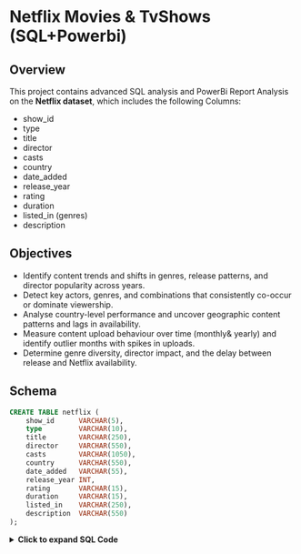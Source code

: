# Netflix Movies & TvShows (SQL+Powerbi)

## Overview

This project contains advanced SQL analysis and PowerBi Report Analysis on the **Netflix dataset**, which includes the following Columns:
- show_id
- type
- title 
- director
- casts  
- country 
- date_added
- release_year
- rating
- duration 
- listed_in (genres)
- description


## Objectives
- Identify content trends and shifts in genres, release patterns, and director popularity across years.
- Detect key actors, genres, and combinations that consistently co-occur or dominate viewership.
- Analyse country-level performance and uncover geographic content patterns and lags in availability.
- Measure content upload behaviour over time (monthly& yearly) and identify outlier months with spikes in uploads.
- Determine genre diversity, director impact, and the delay between release and Netflix availability.


## Schema

```sql
CREATE TABLE netflix (
    show_id      VARCHAR(5),
    type         VARCHAR(10),
    title        VARCHAR(250),
    director     VARCHAR(550),
    casts        VARCHAR(1050),
    country      VARCHAR(550),
    date_added   VARCHAR(55),
    release_year INT,
    rating       VARCHAR(15),
    duration     VARCHAR(15),
    listed_in    VARCHAR(250),
    description  VARCHAR(550)
);
```

<details> <summary><strong>Click to expand SQL Code</strong></summary>

### 1. For each type (Movie or TV Show), count the number of distinct genres across all titles. 

```sql

select type, COUNT(distinct genres)
from (
select type, TRIM(UNNEST(String_to_array(listed_in, ','))) as genres
from netflix
) abc
GROUP BY type;
```

### 2. Group titles by the month they were added (from date_added). Which month (across all years) has the highest average number of uploads?

```sql

select month_added, 
ROUND(COUNT(title)::numeric*100/ (select count(distinct title) from netflix)) as avg_uploads
from (
select *, DATE_TRUNC( 'Month', TO_DATE(date_added, 'Month DD, YYYY'))::date as month_added
from netflix
) abc
where month_added is not null
GROUP BY month_added
Order by  avg_uploads desc;

```

### 3. Find directors who have only one title on Netflix and that title was added before 2018. Return director name and title

```sql

with cte as (
select *, TRIM(UNNEST(STring_to_Array(director, ','))) as directors,
EXTRACT('Year' from TO_date(date_added, 'Month DD, YYYY')) as year
from netflix
)

select directors, count(distinct title) as title_cnt
from cte
where year <'2018'
group by directors
HAVING count(distinct title) = 1;
```


### 4. For each year, find the top 3 directors (by count of titles released). Return year, director, count, and their rank.

```sql

select *
from (
select *, Dense_Rank() Over (Partition BY year order by titles_cnt desc ) as rk
from (
select EXtract(Year from To_date(date_added, 'Month DD, YYYY')) as year,
TRIM(UNNEST(STRING_TO_ARRAY(director, ','))) as director,
COUNT(*) as titles_cnt
from netflix
GRoup by year, director
) abc
) abcd
where rk <=3

```

### 5. For each director, compute: Total number of distinct genres across all their titles (listed_in), Total number of titles. Then, return top 10 directors by genre diversity.

```sql

select director1, count(distinct title) as title_cnt, count(distinct genres) as genre_cnt
from (
select director1, title, TRIM(UNNEST(String_to_array(listed_in, ','))) as genres
from (
select *, TRIM(UNNEST(String_to_array(director, ','))) as director1
from netflix
) abc
where TRIM(director1) <> ''
) abcd
GROUP BY director1
ORDER BY genre_cnt desc
LIMIT 10;
```

### 6. Top 10 Actors Who Have Appeared in the Highest Number of Movies Produced in India

```sql

SELECT UNNEST(STRING_TO_ARRAY(casts, ',')) AS actor,
COUNT(*) as cnt
FROM netflix
WHERE country = 'India'
GROUP BY actor
ORDER BY cnt DESC
LIMIT 10;

```


### 7. Find actors who appeared in 5 or more titles across at least 3 different genres (based on listed_in). Return actor name, number of unique genres, and total title count.

```sql

with actor_data as (
select *, TRIM(UNNEST(String_to_Array(casts, ','))) as actors
from netflix
), 
genre_data as (
select *, TRIM(UNNEST(String_to_Array(listed_in, ','))) as genres
from actor_data 
)

select actors, COUNT(distinct title) as titles_cnt, COUNT(distinct genres) as genre_cnt
from genre_data
Group by actors
HAVING COUNT(distinct genres) >= 3 and COUNT(distinct title) >= 5

```

###  8. For each country, calculate how many titles were released each year. Then identify countries where the number of titles released decreased from 2020 to 2021.

```sql

with countries as (
select country1, year,
(CASE WHen year = '2020' Then titles_cnt ELSE 0 end) AS title_cnt1,
(CASE WHen year = '2021' Then titles_cnt ELSE 0 end) AS title_cnt2
from 
(
select TRIM(UNNEST(STRING_TO_ARRAY(country, ','))) as country1, 
EXTRACT('YEAR' from TO_DATE(date_added, 'Month DD, YYYY')) as year,
COUNT(*) as titles_cnt
from netflix
where date_added is not null and country is not null
GROUP BY country1, year
ORDER BY country1, year
) abc
where TRIM(country1) <> ''
AND (year = '2020' OR year = '2021')
)

select country1, SUM(title_cnt1) as titles_in_2020, SUM(title_cnt2) as titles_in_2021
from countries
Group By country1
HAVING SUM(title_cnt1) > SUM(title_cnt2)

```

### 9. Find the Most Common Rating for Movies and TV Shows

```sql

#solution 1

select a.rating, a.c1, b.c2
from (
select rating, count(*) as c1
from netflix
where type = 'Movie'
group by rating
) a 
JOIN (
select rating, count(*) as c2
from netflix
where type = 'TV Show'
group by rating
) b
ON a.rating = b.rating
order by a.c1 desc 
limit 1; 

#solution 2

(
select rating, count(*) as c1
from netflix
where type = 'Movie'
group by rating
order by c1 desc 
limit 1
) 
UNION ALL
(
select rating, count(*) as c2
from netflix
where type = 'TV Show'
group by rating
order by c2 desc 
limit 1
) 
```


### 10. For each genre, calculate the total number of titles released per year. Then, identify genres where yearly output has increased every year since 2018.

```sql

with genre_data as (
select *, 
EXtract(Year from To_date(date_added, 'Month DD, YYYY')) as year, 
TRIM(UNNEST(String_to_Array(listed_in, ','))) as genres
from netflix
),
yearly_genre_data as (
select genres, year, COUNT(distinct title) as titles_cnt
from genre_data
where year is not null 
and year>= '2018'
Group by genres, year
), 
genre_comparison as (
select *, LAG(titles_cnt) Over(Partition By genres Order by year) as prev_cnt
from yearly_genre_data
),
bad_genres as (
select distinct genres
from genre_comparison
where prev_cnt > titles_cnt
)

select *
from yearly_genre_data 
where genres NOT IN
(Select * from bad_genres)

```

### 11. Find the country with the longest streak of consecutive years having at least one release. Return the country name and length of the streak.

```sql

with grouped_country as (
select *, year - Interval '1 year' * (rk-1) as grp_key
from 
(
select distinct country1, year, Dense_RAnk() Over (Partition BY country1 Order by year) as rk
from (
select *, TRIM(UNNEST(STRING_TO_ARRAY(country, ','))) as country1,
DATE_TRUNC('Year', TO_date(date_added, 'Month DD, YYYY'))::date as year
from netflix
) abc
where TRIM(country1) <> '' AND year is not null
order by country1, year
)
),
streak_countries as (
select country1, grp_key, COUNT(*) as streak_length
from grouped_country
GROUP BY country1, grp_key
)

select country1, streak_length
from streak_countries
order by streak_length desc
limit 1;

```


### 12. For each title, calculate the number of days between release_year and date_added. Find the average lag per country, and list the top 5 countries with the longest average delay in uploading content.

```sql

with date_info as (
select country, title,
TO_date(date_added, 'Month DD, YYYY') as date_added,
TO_date(release_year::varchar, 'YYYY') as release_date
from netflix
),
lag_info as (
select TRIM(UNNEST(String_to_array(country, ','))) as country, title, 
(release_date - date_added) as lag_time
from date_info
where country is not null
)

select country, ROUND(AVG(lag_time)) as avg_lag
from lag_info
where TRIM(country) <> ''
Group by country
order by AVG(lag_time)
Limit 5;
```


### 13. From the listed_in column, extract pairs of genres (like "Action" & "Drama") that co-occur together in at least 50 titles. Return each pair and their count.

```sql

with genre_unnest as (
select title, TRIM(UNNEST(String_to_array(listed_in, ','))) as genres
from netflix
where listed_in is not null
),
paired as (
select a.title,
a.genres as genre1, b.genres as genre2
from genre_unnest a 
JOIN genre_unnest b
ON a.title = b.title
AND LENGTH(a.genres) < LENGTH(b.genres)
)

select genre1, genre2, COUNT(distinct title) as title_cnt
from paired
GROUP BY genre1, genre2
HAVING COUNT(distinct title) >= 50
order by title_cnt;
```


### 14. For each title, compute the delay in days between its release year and the date it was added.Then return the top 1% of titles with the longest delay.

```sql

with date_info as (
select title,
TO_date(date_added, 'Month DD, YYYY') as date_added,
TO_date(release_year::varchar, 'YYYY') as release_date
from netflix
), 
delay_days as (
select distinct title, 
(date_added - release_date) as delay_time
from date_info
where date_added >= release_date
),
ranked_delay as (
select *,  PERCENT_RANK() OVER (ORDER BY delay_time) AS percentile
from delay_days
where delay_time is not null
)

select *
from ranked_delay
where percentile >= 0.99
Order by delay_time desc;

```

### 15. For each month in each year, calculate the number of uploads. Then identify months where: Uploads are at least twice the average monthly uploads of that year.

```sql

with monthly_uploads as (
select month_added, year_added, count(distinct title) as uploads
from (
select title, EXTRACT('Month' from TO_DATE(date_added, 'Month DD, YYYY')) as month_added,
EXTRACT('Year' from TO_DATE(date_added, 'Month DD, YYYY')) as year_added
from netflix
where date_added is not null
)
GROUP BY month_added, year_added
), 

year_data as (
select year_added, count(distinct title)::numeric/12 as monthly_average
from (
select title, 
EXTRACT('Year' from TO_DATE(date_added, 'Month DD, YYYY')) as year_added
from netflix
where date_added is not null
) abc
GROUP BY year_added
)

select a.*, b.monthly_average
from 
monthly_uploads a JOIN year_data b
ON a.year_added = b.year_added
AND a.uploads >= 2* b.monthly_average
```
